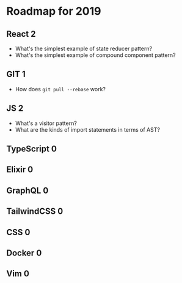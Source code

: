 # Roadmap for 2019

## React 2
- What's the simplest example of state reducer pattern?
- What's the simplest example of compound component pattern?

## GIT 1
- How does `git pull --rebase` work?

## JS 2
- What's a visitor pattern?
- What are the kinds of import statements in terms of AST?

## TypeScript 0
## Elixir 0
## GraphQL 0
## TailwindCSS 0
## CSS 0
## Docker 0
## Vim 0
